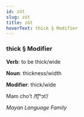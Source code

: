 ```yaml
---
id: zöt
slug: zöt
title: zöt
hoverText: thick § Modifier
---
```


### thick § Modifier

**Verb**: to be thick/wide

**Noun**: thickness/width

**Modifier**: thick/wide

Mam cho't /t͡ʃʰɔtʼ/

*Mayan Language Family*